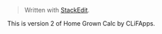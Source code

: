 ﻿


> Written with [StackEdit](https://stackedit.io/).

This is version 2 of Home Grown Calc by CLiFApps.
